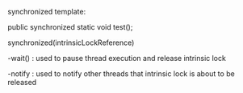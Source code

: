 synchronized template:

public synchronized static void test();

synchronized(intrinsicLockReference)

-wait() : used to pause thread execution and release intrinsic lock

-notify : used to notify other threads that intrinsic lock is about to be released